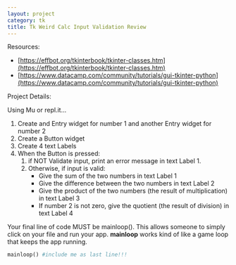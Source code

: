 ```yaml
---
layout: project
category: tk
title: Tk Weird Calc Input Validation Review
---
```


Resources:
- [https://effbot.org/tkinterbook/tkinter-classes.htm](https://effbot.org/tkinterbook/tkinter-classes.htm)
- [https://www.datacamp.com/community/tutorials/gui-tkinter-python](https://www.datacamp.com/community/tutorials/gui-tkinter-python)


Project Details:

Using Mu or repl.it...

1. Create and Entry widget for number 1 and another Entry widget for number 2
2. Create a Button widget
3. Create 4 text Labels
5. When the Button is pressed:
   1. if NOT Validate input, print an error message in text Label 1.
   1. Otherwise, if input is valid:
      - Give the sum of the two numbers in text Label 1
      - Give the difference between the two numbers in text Label 2
      - Give the product of the two numbers (the result of multiplication) in text Label 3
      - If number 2 is not zero, give the quotient (the result of division) in text Label 4

Your final line of code MUST be mainloop(). This allows someone to simply click on your file and run your app. **mainloop** works kind of like a game loop that keeps the app running.
```python
mainloop() #include me as last line!!!
```
